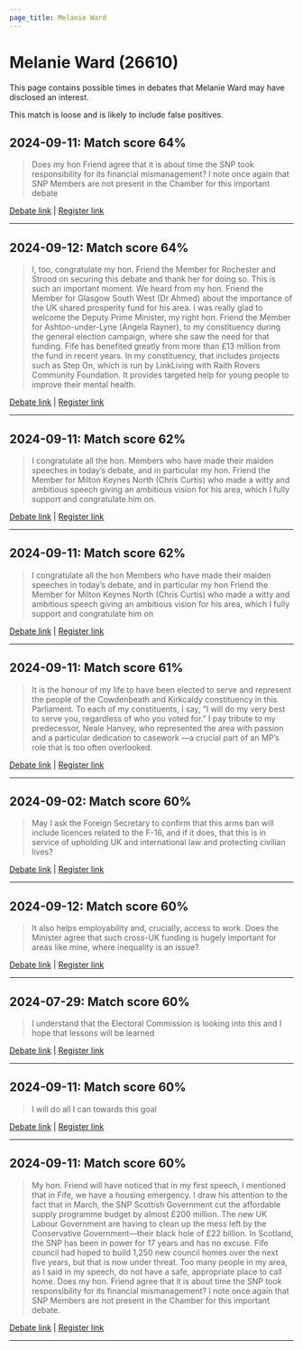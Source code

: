 ```yaml
---
page_title: Melanie Ward
---
```


# Melanie Ward  (26610)

This page contains possible times in debates that Melanie Ward may have disclosed an interest.

This match is loose and is likely to include false positives. 



## 2024-09-11: Match score 64%

>Does my hon Friend agree that it is about time the SNP took responsibility for its financial mismanagement? I note once again that SNP Members are not present in the Chamber for this important debate

[Debate link](https://www.theyworkforyou.com/debates/?id=2024-09-11b.920.1) | [Register link](https://www.theyworkforyou.com/mp/26610/register)


---



## 2024-09-12: Match score 64%

>I, too, congratulate my hon. Friend the Member for Rochester and Strood on securing this debate and thank her for doing so. This is such an important moment. We heard from my hon. Friend the Member for Glasgow South West (Dr Ahmed) about the importance of the UK shared prosperity fund for his area. I was really glad to welcome the Deputy Prime Minister, my right hon. Friend the Member for Ashton-under-Lyne (Angela Rayner), to my constituency during the general election campaign, where she saw the need for that funding. Fife has benefited greatly from more than £13 million from the fund in recent years. In my constituency, that includes projects such as Step On, which is run by LinkLiving with Raith Rovers Community Foundation. It provides targeted help for young people to improve their mental health.

[Debate link](https://www.theyworkforyou.com/debates/?id=2024-09-12b.1079.0) | [Register link](https://www.theyworkforyou.com/mp/26610/register)


---



## 2024-09-11: Match score 62%

>I congratulate all the hon. Members who have made their maiden speeches in today’s debate, and in particular my hon. Friend the Member for Milton Keynes North (Chris Curtis) who made a witty and ambitious speech giving an ambitious vision for his area, which I fully support and congratulate him on.

[Debate link](https://www.theyworkforyou.com/debates/?id=2024-09-11b.894.1) | [Register link](https://www.theyworkforyou.com/mp/26610/register)


---



## 2024-09-11: Match score 62%

>I congratulate all the hon Members who have made their maiden speeches in today’s debate, and in particular my hon Friend the Member for Milton Keynes North (Chris Curtis) who made a witty and ambitious speech giving an ambitious vision for his area, which I fully support and congratulate him on

[Debate link](https://www.theyworkforyou.com/debates/?id=2024-09-11b.894.1) | [Register link](https://www.theyworkforyou.com/mp/26610/register)


---



## 2024-09-11: Match score 61%

>It is the honour of my life to have been elected to serve and represent the people of the Cowdenbeath and Kirkcaldy constituency in this Parliament. To each of my constituents, I say, “I will do my very best to serve you, regardless of who you voted for.” I pay tribute to my predecessor, Neale Hanvey, who represented the area with passion and a particular dedication to casework —a crucial part of an MP’s role that is too often overlooked.

[Debate link](https://www.theyworkforyou.com/debates/?id=2024-09-11b.894.1) | [Register link](https://www.theyworkforyou.com/mp/26610/register)


---



## 2024-09-02: Match score 60%

>May I ask the Foreign Secretary to confirm that this arms ban will include licences related to the F-16, and if it does, that this is in service of upholding UK and international law and protecting civilian lives?

[Debate link](https://www.theyworkforyou.com/debates/?id=2024-09-02a.48.1) | [Register link](https://www.theyworkforyou.com/mp/26610/register)


---



## 2024-09-12: Match score 60%

>It also helps employability and, crucially, access to work. Does the Minister agree that such cross-UK funding is hugely important for areas like mine, where inequality is an issue?

[Debate link](https://www.theyworkforyou.com/debates/?id=2024-09-12b.1079.2) | [Register link](https://www.theyworkforyou.com/mp/26610/register)


---



## 2024-07-29: Match score 60%

>I understand that the Electoral Commission is looking into this and I hope that lessons will be learned

[Debate link](https://www.theyworkforyou.com/debates/?id=2024-07-29c.1026.4) | [Register link](https://www.theyworkforyou.com/mp/26610/register)


---



## 2024-09-11: Match score 60%

>I will do all I can towards this goal

[Debate link](https://www.theyworkforyou.com/debates/?id=2024-09-11b.894.1) | [Register link](https://www.theyworkforyou.com/mp/26610/register)


---



## 2024-09-11: Match score 60%

>My hon. Friend will have noticed that in my first speech, I mentioned that in Fife, we have a housing emergency. I draw his attention to the fact that in March, the SNP Scottish Government cut the affordable supply programme budget by almost £200 million. The new UK Labour Government are having to clean up the mess left by the Conservative Government—their black hole of £22 billion. In Scotland, the SNP has been in power for 17 years and has no excuse. Fife council had hoped to build 1,250 new council homes over the next five years, but that is now under threat. Too many people in my area, as I said in my speech, do not have a safe, appropriate place to call home. Does my hon. Friend agree that it is about time the SNP took responsibility for its financial mismanagement? I note once again that SNP Members are not present in the Chamber for this important debate.

[Debate link](https://www.theyworkforyou.com/debates/?id=2024-09-11b.920.1) | [Register link](https://www.theyworkforyou.com/mp/26610/register)


---

